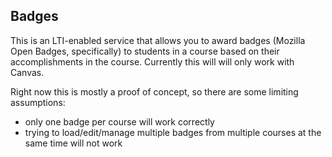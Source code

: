 Badges
---------------------------
This is an LTI-enabled service that allows you to award badges
(Mozilla Open Badges, specifically) to students in a course
based on their accomplishments in the course. Currently this
will will only work with Canvas.

Right now this is mostly a proof of concept, so there are some 
limiting assumptions:

- only one badge per course will work correctly
- trying to load/edit/manage multiple badges from multiple courses at the same time will not work
